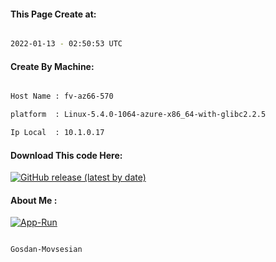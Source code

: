 
   
#### This Page Create at:

```bash

2022-01-13 - 02:50:53 UTC

```

#### Create By Machine:

```bash

Host Name : fv-az66-570

platform  : Linux-5.4.0-1064-azure-x86_64-with-glibc2.2.5

Ip Local  : 10.1.0.17

```
#### Download This code Here:

[![GitHub release (latest by date)](https://img.shields.io/github/v/release/Gosdan-Movsesian/Gosdan?style=for-the-badge&label=Download)](https://github.com/Gosdan-Movsesian/Gosdan/releases) 

</p> 

#### About Me :

[![App-Run](https://github.com/Gosdan-Movsesian/Gosdan/actions/workflows/App-Run.yml/badge.svg)](https://github.com/Gosdan-Movsesian/Gosdan/actions/workflows/App-Run.yml)

```bash

Gosdan-Movsesian

```

